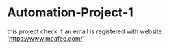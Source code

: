 # Automation-Project-1
this project check if an email is registered with website 'https://www.mcafee.com/' 

